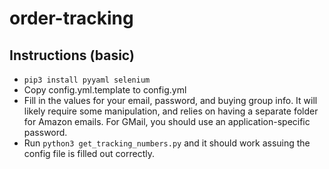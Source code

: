 # order-tracking

## Instructions (basic)

- `pip3 install pyyaml selenium`
- Copy config.yml.template to config.yml
- Fill in the values for your email, password, and buying group info. It will likely require some manipulation, and relies on having a separate folder for Amazon emails. For GMail, you should use an application-specific password. 
- Run `python3 get_tracking_numbers.py` and it should work assuing the config file is filled out correctly.
